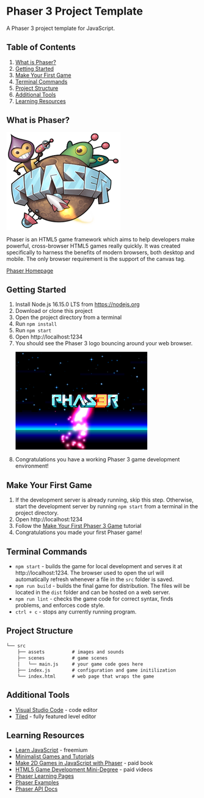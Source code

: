 # Phaser 3 Project Template

A Phaser 3 project template for JavaScript.

## Table of Contents
1. [What is Phaser?](#what-is-phaser)
1. [Getting Started](#getting-started)
1. [Make Your First Game](#make-your-first-game)
1. [Terminal Commands](#terminal-commands)
1. [Project Structure](#project-structure)
1. [Additional Tools](#additional-tools)
1. [Learning Resources](#learning-resources)

## What is Phaser?

<img src="phaser.png" height="256"/>

Phaser is an HTML5 game framework which aims to help developers make powerful, cross-browser HTML5 games really quickly. It was created specifically to harness the benefits of modern browsers, both desktop and mobile. The only browser requirement is the support of the canvas tag.

[Phaser Homepage](https://phaser.io)

## Getting Started

1. Install Node.js 16.15.0 LTS from https://nodejs.org
1. Download or clone this project
1. Open the project directory from a terminal
1. Run `npm install`
1. Run `npm start`
1. Open http://localhost:1234
1. You should see the Phaser 3 logo bouncing around your web browser.
    <p><img src="demo-screenshot.png" height="256" /></p>
1. Congratulations you have a working Phaser 3 game development environment!

## Make Your First Game
1. If the development server is already running, skip this step. Otherwise, start the development server by running `npm start` from a terminal in the project directory.
1. Open http://localhost:1234
1. Follow the [Make Your First Phaser 3 Game](./tutorial/README.md) tutorial
1. Congratulations you made your first Phaser game!

## Terminal Commands

- `npm start` - builds the game for local development and serves it at http://localhost:1234. The browser used to open the url will automatically refresh whenever a file in the `src` folder is saved.
- `npm run build` - builds the final game for distribution. The files will be located in the `dist` folder and can be hosted on a web server.
- `npm run lint` - checks the game code for correct syntax, finds problems, and enforces code style.
- `ctrl + c` - stops any currently running program.

## Project Structure
```
└── src
    ├── assets          # images and sounds
    ├── scenes          # game scenes
    │   └── main.js     # your game code goes here
    ├── index.js        # configuration and game initilization
    └── index.html      # web page that wraps the game
```

## Additional Tools
- [Visual Studio Code](https://code.visualstudio.com/) - code editor
- [Tiled](https://www.mapeditor.org/) - fully featured level editor

## Learning Resources
- [Learn JavaScript](https://www.sololearn.com/learning/1024) - freemium
- [Minimalist Games and Tutorials](https://www.lessmilk.com/)
- [Make 2D Games in JavaScript with Phaser](https://thomaspalef.gumroad.com/l/make-2d-games) - paid book
- [HTML5 Game Development Mini-Degree](https://academy.zenva.com/product/html5-game-phaser-mini-degree/) - paid videos
- [Phaser Learning Pages](https://phaser.io/learn)
- [Phaser Examples](https://phaser.io/examples/v3)
- [Phaser API Docs](https://newdocs.phaser.io/docs/3.55.2)